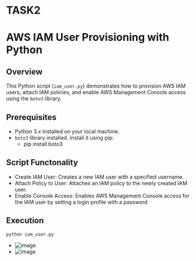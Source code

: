# TASK2
# AWS IAM User Provisioning with Python

## Overview

This Python script (`iam_user.py`) demonstrates how to provision AWS IAM users, attach IAM policies, and enable AWS Management Console access using the `boto3` library.

## Prerequisites

- Python 3.x installed on your local machine.
- `boto3` library installed. Install it using pip:
 	- pip install boto3

## Script Functonality
 - Create IAM User: Creates a new IAM user with a specified username.
 - Attach Policy to User: Attaches an IAM policy to the newly created IAM user. 
 - Enable Console Access: Enables AWS Management Console access for the IAM user by setting a login profile with a password

## Execution
    python iam_user.py
    
  - ![image](https://github.com/user-attachments/assets/3bdaf8e2-fee3-4ef7-a3df-42c4e9e7ec6e)
  - ![image](https://github.com/user-attachments/assets/77bcee7b-0b37-41c0-9ea1-aa6270e511aa)

